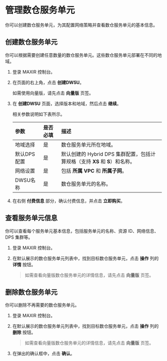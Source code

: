 # 管理数仓服务单元

你可以创建数仓服务单元，为其配置网络策略并查看数仓服务单元的基本信息。


## 创建数仓服务单元

你可以根据需要创建任意数量的数仓服务单元。这些数仓服务单元部署在不同的地域。

1. 登录 MAXIR 控制台。

2. 在页面的右上角，点击 **创建DWSU**。

   如需使用向量版，请先点击 **向量版** 页签。

3. 在 **创建DWSU** 页面，选择版本和地域，然后点击 **继续**。

   相关参数说明如下表所示。

   | 参数        | 是否必填 | 描述                                                         |
   | :---------- | :------- | :----------------------------------------------------------- |
   | 地域选择    | 是       | 数仓服务单元所在地域。                                       |
   | 默认DPS配置 | 是       | 默认创建的 Hybrid DPS 集群配置，包括计算规格（支持 **XS** 和 **S**）和名称。 |
   | 网络设置    | 是       | 包括 **所属 VPC** 和 **所属子网**。                          |
   | DWSU名称    | 是       | 数仓服务单元的名称。                                         |


4. 在右侧 **付费信息** 部分，确认付费信息，并点击 **立即购买**。





## 查看服务单元信息

你可以查看每个服务单元基本信息，包括服务单元的名称、资源 ID、网络信息、DPS 集群等。

1. 登录 MAXIR 控制台。

2. 在默认展示的数仓服务单元列表中，找到目标数仓服务单元，点击 **操作** 列的 **详情** 按钮。
   >如需查看向量版数仓服务单元的详情信息，请先点击 **向量版** 页签。



## 删除数仓服务单元

你可以删除不再需要的数仓服务单元。

1. 登录 MAXIR 控制台。

2. 在默认展示的数仓服务单元列表中，找到目标数仓服务单元，点击 **操作** 列的 **删除** 按钮。
   >如需查看向量版数仓服务单元的详情信息，请先点击 **向量版** 页签。

3. 在弹出的确认框中，点击 **确认**。


